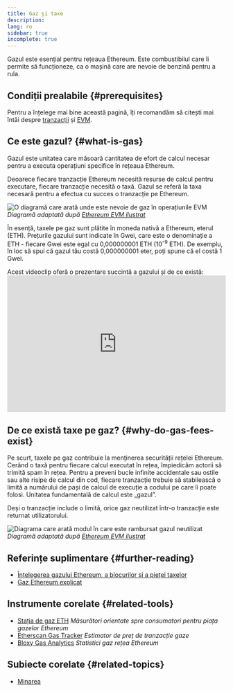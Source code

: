 ```yaml
---
title: Gaz și taxe
description:
lang: ro
sidebar: true
incomplete: true
---
```


Gazul este esențial pentru rețeaua Ethereum. Este combustibilul care îi permite să funcționeze, ca o mașină care are nevoie de benzină pentru a rula.

## Condiții prealabile {#prerequisites}

Pentru a înțelege mai bine această pagină, îți recomandăm să citești mai întâi despre [tranzacții](/en/developers/docs/transactions/) și [EVM](/en/developers/docs/evm/).

## Ce este gazul? {#what-is-gas}

Gazul este unitatea care măsoară cantitatea de efort de calcul necesar pentru a executa operațiuni specifice în rețeaua Ethereum.

Deoarece fiecare tranzacție Ethereum necesită resurse de calcul pentru executare, fiecare tranzacție necesită o taxă. Gazul se referă la taxa necesară pentru a efectua cu succes o tranzacție pe Ethereum.

![O diagramă care arată unde este nevoie de gaz în operațiunile EVM](./gas.png) _Diagramă adaptată după [Ethereum EVM ilustrat](https://takenobu-hs.github.io/downloads/ethereum_evm_illustrated.pdf)_

În esență, taxele pe gaz sunt plătite în moneda nativă a Ethereum, eterul (ETH). Prețurile gazului sunt indicate în Gwei, care este o denominație a ETH - fiecare Gwei este egal cu 0,000000001 ETH (10<sup>-9</sup> ETH). De exemplu, în loc să spui că gazul tău costă 0,000000001 eter, poți spune că el costă 1 Gwei.

Acest videoclip oferă o prezentare succintă a gazului și de ce există: <iframe width="100%" height="315" src="https://www.youtube.com/embed/AJvzNICwcwc" frameborder="0" allow="accelerometer; autoplay; clipboard-write; encrypted-media; gyroscope; picture-in-picture" allowfullscreen mark="crwd-mark"></iframe>

## De ce există taxe pe gaz? {#why-do-gas-fees-exist}

Pe scurt, taxele pe gaz contribuie la menținerea securității rețelei Ethereum. Cerând o taxă pentru fiecare calcul executat în rețea, împiedicăm actorii să trimită spam în rețea. Pentru a preveni bucle infinite accidentale sau ostile sau alte risipe de calcul din cod, fiecare tranzacție trebuie să stabilească o limită a numărului de pași de calcul de execuție a codului pe care îi poate folosi. Unitatea fundamentală de calcul este „gazul”.

Deși o tranzacție include o limită, orice gaz neutilizat într-o tranzacție este returnat utilizatorului.

![Diagrama care arată modul în care este rambursat gazul neutilizat](../transactions/gas-tx.png) _Diagramă adaptată după [Ethereum EVM ilustrat](https://takenobu-hs.github.io/downloads/ethereum_evm_illustrated.pdf)_

## Referințe suplimentare {#further-reading}

- [Înțelegerea gazului Ethereum, a blocurilor și a pieței taxelor](https://medium.com/@eric.conner/understanding-ethereum-gas-blocks-and-the-fee-market-d5e268bf0a0e)
- [Gaz Ethereum explicat](https://defiprime.com/gas)

## Instrumente corelate {#related-tools}

- [Stația de gaz ETH](https://ethgasstation.info/) _Măsurători orientate spre consumatori pentru piața gazelor Ethereum_
- [Etherscan Gas Tracker](https://etherscan.io/gastracker) _Estimator de preț de tranzacție gaze_
- [Bloxy Gas Analytics](https://stat.bloxy.info/superset/dashboard/gas/?standalone=true) _Statistici gaz rețea Ethereum_

## Subiecte corelate {#related-topics}

- [Minarea](/en/developers/docs/consensus-mechanisms/pow/mining/)
